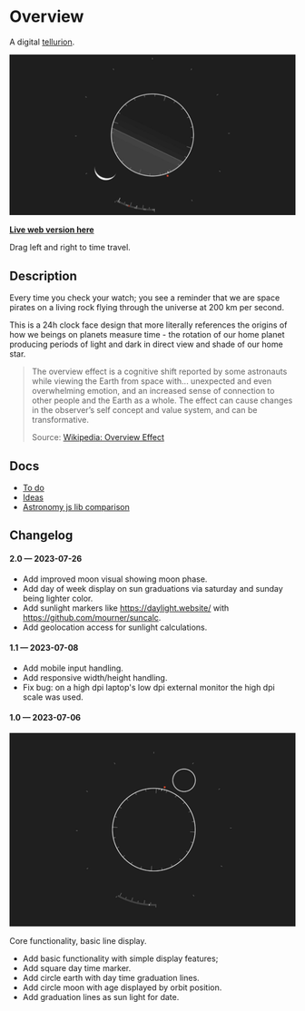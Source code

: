 # Overview

A digital [tellurion](https://en.wikipedia.org/wiki/Tellurion).

<img src='https://raw.githubusercontent.com/kormyen/overview/master/2023-07-21.jpg'/>

[**Live web version here**](https://overview-kormyen.vercel.app/)

Drag left and right to time travel.

## Description

Every time you check your watch; you see a reminder that we are space pirates on a living rock flying through the universe at 200 km per second.

This is a 24h clock face design that more literally references the origins of how we beings on planets measure time - the rotation of our home planet producing periods of light and dark in direct view and shade of our home star.

> The overview effect is a cognitive shift reported by some astronauts while viewing the Earth from space with... unexpected and even overwhelming emotion, and an increased sense of connection to other people and the Earth as a whole. The effect can cause changes in the observer’s self concept and value system, and can be transformative.
>
> Source: [Wikipedia: Overview Effect](https://en.wikipedia.org/wiki/Overview_effect)

## Docs

- [To do](TODO.md)
- [Ideas](IDEAS.md)
- [Astronomy js lib comparison](https://tealdulcet.com/weather/)

## Changelog

#### 2.0 &mdash; 2023-07-26

- Add improved moon visual showing moon phase.
- Add day of week display on sun graduations via saturday and sunday being lighter color.
- Add sunlight markers like https://daylight.website/ with https://github.com/mourner/suncalc.
- Add geolocation access for sunlight calculations.

#### 1.1 &mdash; 2023-07-08

- Add mobile input handling.
- Add responsive width/height handling.
- Fix bug: on a high dpi laptop's low dpi external monitor the high dpi scale was used.

#### 1.0 &mdash; 2023-07-06

<img src='https://raw.githubusercontent.com/kormyen/overview/master/2023-07-06.jpg'/>

Core functionality, basic line display.

- Add basic functionality with simple display features;
- Add square day time marker.
- Add circle earth with day time graduation lines.
- Add circle moon with age displayed by orbit position.
- Add graduation lines as sun light for date.